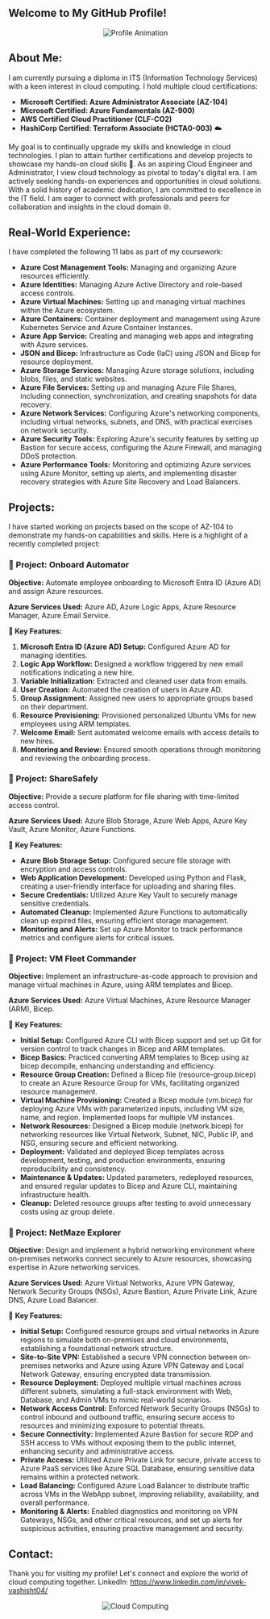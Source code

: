## Welcome to My GitHub Profile!

<div align="center">
  <img src="https://github.com/user-attachments/assets/bad76ba9-2457-4199-b7f6-13f64df13154" alt="Profile Animation">
</div>

## About Me:

I am currently pursuing a diploma in ITS (Information Technology Services) with a keen interest in cloud computing. I hold multiple cloud certifications:

- **Microsoft Certified: Azure Administrator Associate (AZ-104)**
- **Microsoft Certified: Azure Fundamentals (AZ-900)**
- **AWS Certified Cloud Practitioner (CLF-CO2)**
- **HashiCorp Certified: Terraform Associate (HCTA0-003)** ☁️

My goal is to continually upgrade my skills and knowledge in cloud technologies. I plan to attain further certifications and develop projects to showcase my hands-on cloud skills 🚀. As an aspiring Cloud Engineer and Administrator, I view cloud technology as pivotal to today's digital era. I am actively seeking hands-on experiences and opportunities in cloud solutions. With a solid history of academic dedication, I am committed to excellence in the IT field. I am eager to connect with professionals and peers for collaboration and insights in the cloud domain 🌐.

## Real-World Experience:

I have completed the following 11 labs as part of my coursework:

- **Azure Cost Management Tools:** Managing and organizing Azure resources efficiently.
- **Azure Identities:** Managing Azure Active Directory and role-based access controls.
- **Azure Virtual Machines:** Setting up and managing virtual machines within the Azure ecosystem.
- **Azure Containers:** Container deployment and management using Azure Kubernetes Service and Azure Container Instances.
- **Azure App Service:** Creating and managing web apps and integrating with Azure services.
- **JSON and Bicep:** Infrastructure as Code (IaC) using JSON and Bicep for resource deployment.
- **Azure Storage Services:** Managing Azure storage solutions, including blobs, files, and static websites.
- **Azure File Services:** Setting up and managing Azure File Shares, including connection, synchronization, and creating snapshots for data recovery.
- **Azure Network Services:** Configuring Azure's networking components, including virtual networks, subnets, and DNS, with practical exercises on network security.
- **Azure Security Tools:** Exploring Azure's security features by setting up Bastion for secure access, configuring the Azure Firewall, and managing DDoS protection.
- **Azure Performance Tools:** Monitoring and optimizing Azure services using Azure Monitor, setting up alerts, and implementing disaster recovery strategies with Azure Site Recovery and Load Balancers.

## Projects:

I have started working on projects based on the scope of AZ-104 to demonstrate my hands-on capabilities and skills. Here is a highlight of a recently completed project:

### 🌟 Project: Onboard Automator

**Objective:** Automate employee onboarding to Microsoft Entra ID (Azure AD) and assign Azure resources.

**Azure Services Used:** Azure AD, Azure Logic Apps, Azure Resource Manager, Azure Email Service.

**🔧 Key Features:**

1. **Microsoft Entra ID (Azure AD) Setup:** Configured Azure AD for managing identities.
2. **Logic App Workflow:** Designed a workflow triggered by new email notifications indicating a new hire.
3. **Variable Initialization:** Extracted and cleaned user data from emails.
4. **User Creation:** Automated the creation of users in Azure AD.
5. **Group Assignment:** Assigned new users to appropriate groups based on their department.
6. **Resource Provisioning:** Provisioned personalized Ubuntu VMs for new employees using ARM templates.
7. **Welcome Email:** Sent automated welcome emails with access details to new hires.
8. **Monitoring and Review:** Ensured smooth operations through monitoring and reviewing the onboarding process.




### 🌟 Project: ShareSafely

**Objective:** Provide a secure platform for file sharing with time-limited access control.

**Azure Services Used:** Azure Blob Storage, Azure Web Apps, Azure Key Vault, Azure Monitor, Azure Functions.

🔧 **Key Features:**

- **Azure Blob Storage Setup:** Configured secure file storage with encryption and access controls.
- **Web Application Development:** Developed using Python and Flask, creating a user-friendly interface for uploading and sharing files.
- **Secure Credentials:** Utilized Azure Key Vault to securely manage sensitive credentials.
- **Automated Cleanup:** Implemented Azure Functions to automatically clean up expired files, ensuring efficient storage management.
- **Monitoring and Alerts:** Set up Azure Monitor to track performance metrics and configure alerts for critical issues.




### 🌟 Project: VM Fleet Commander

**Objective:** Implement an infrastructure-as-code approach to provision and manage virtual machines in Azure, using ARM templates and Bicep.

**Azure Services Used:** Azure Virtual Machines, Azure Resource Manager (ARM), Bicep.

🔧 **Key Features:**

- **Initial Setup:** Configured Azure CLI with Bicep support and set up Git for version control to track changes in Bicep and ARM templates.
- **Bicep Basics:** Practiced converting ARM templates to Bicep using az bicep decompile, enhancing understanding and efficiency.
- **Resource Group Creation:** Defined a Bicep file (resource-group.bicep) to create an Azure Resource Group for VMs, facilitating organized resource management.
- **Virtual Machine Provisioning:** Created a Bicep module (vm.bicep) for deploying Azure VMs with parameterized inputs, including VM size, name, and region. Implemented loops for multiple VM instances.
- **Network Resources:** Designed a Bicep module (network.bicep) for networking resources like Virtual Network, Subnet, NIC, Public IP, and NSG, ensuring secure and efficient networking.
- **Deployment:** Validated and deployed Bicep templates across development, testing, and production environments, ensuring reproducibility and consistency.
- **Maintenance & Updates:** Updated parameters, redeployed resources, and ensured regular updates to Bicep and Azure CLI, maintaining infrastructure health.
- **Cleanup:** Deleted resource groups after testing to avoid unnecessary costs using az group delete.




### 🌟 Project: NetMaze Explorer

**Objective:** Design and implement a hybrid networking environment where on-premises networks connect securely to Azure resources, showcasing expertise in Azure networking services.

**Azure Services Used:** Azure Virtual Networks, Azure VPN Gateway, Network Security Groups (NSGs), Azure Bastion, Azure Private Link, Azure DNS, Azure Load Balancer.

🔧 **Key Features:**

- **Initial Setup:** Configured resource groups and virtual networks in Azure regions to simulate both on-premises and cloud environments, establishing a foundational network structure.
- **Site-to-Site VPN:** Established a secure VPN connection between on-premises networks and Azure using Azure VPN Gateway and Local Network Gateway, ensuring encrypted data transmission.
- **Resource Deployment:** Deployed multiple virtual machines across different subnets, simulating a full-stack environment with Web, Database, and Admin VMs to mimic real-world scenarios.
- **Network Access Control:** Enforced Network Security Groups (NSGs) to control inbound and outbound traffic, ensuring secure access to resources and minimizing exposure to potential threats.
- **Secure Connectivity:** Implemented Azure Bastion for secure RDP and SSH access to VMs without exposing them to the public internet, enhancing security and administrative access.
- **Private Access:** Utilized Azure Private Link for secure, private access to Azure PaaS services like Azure SQL Database, ensuring sensitive data remains within a protected network.
- **Load Balancing:** Configured Azure Load Balancer to distribute traffic across VMs in the WebApp subnet, improving reliability, availability, and overall performance.
- **Monitoring & Alerts:** Enabled diagnostics and monitoring on VPN Gateways, NSGs, and other critical resources, and set up alerts for suspicious activities, ensuring proactive management and security.





## Contact:
Thank you for visiting my profile! 
Let's connect and explore the world of cloud computing together.
LinkedIn: https://www.linkedin.com/in/vivek-vashisht04/

<div align="center">
  <img src="https://media3.giphy.com/media/v1.Y2lkPTc5MGI3NjExOXhxcXM2cTczazFvdXhrY2hoZTE5czRlenRsaWFkcW1paW93aDdhdyZlcD12MV9pbnRlcm5hbF9naWZfYnlfaWQmY3Q9Zw/KktZLPCI8d8j5TF2M0/giphy.webp" alt="Cloud Computing">
</div>
